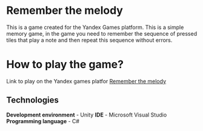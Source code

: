 # Remember the melody
This is a game created for the Yandex Games platform. 
This is a simple memory game, in the game you need to remember the sequence of pressed tiles that play a note and then repeat this sequence without errors.

# How to play the game?
Link to play on the Yandex games platfor
[Remember the melody](https://yandex.ru/games/app/382101#info)

## Technologies
**Development environment** - Unity
**IDE** - Microsoft Visual Studio
**Programming language** - C#